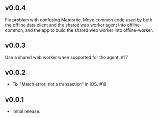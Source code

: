 ## v0.0.4

Fix problem with confusing Meteorite.  Move common code used by both
the offline data client and the shared web worker agent into
offline-common, and the app to build the shared web worker into
offline-worker.


## v0.0.3

Use a shared web worker when supported for the agent.  #17


## v0.0.2

* Fix "Match error: not a transaction" in iOS.  #16


## v0.0.1

* Initial release.
